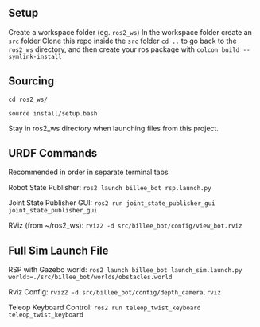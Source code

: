## Setup
Create a workspace folder (eg. `ros2_ws`)
In the workspace folder create an `src` folder
Clone this repo inside the `src` folder
`cd ..` to go back to the `ros2_ws` directory, and then create your ros package with `colcon build --symlink-install`

## Sourcing
`cd ros2_ws/`

`source install/setup.bash`

Stay in ros2_ws directory when launching files from this project.

## URDF Commands
Recommended in order in separate terminal tabs

Robot State Publisher: `ros2 launch billee_bot rsp.launch.py`

Joint State Publisher GUI: `ros2 run joint_state_publisher_gui joint_state_publisher_gui`

RViz (from ~/ros2_ws): `rviz2 -d src/billee_bot/config/view_bot.rviz`

## Full Sim Launch File
RSP with Gazebo world: `ros2 launch billee_bot launch_sim.launch.py world:=./src/billee_bot/worlds/obstacles.world`

Rviz Config: `rviz2 -d src/billee_bot/config/depth_camera.rviz`

Teleop Keyboard Control: `ros2 run teleop_twist_keyboard teleop_twist_keyboard`
